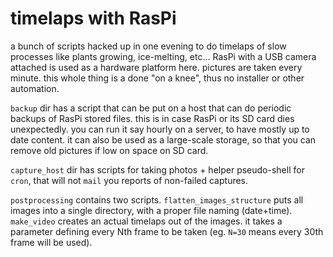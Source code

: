 # timelaps with RasPi

a bunch of scripts hacked up in one evening to do timelaps of slow processes like plants growing, ice-melting, etc...
RasPi with a USB camera attached is used as a hardware platform here. pictures are taken every minute.
this whole thing is a done "on a knee", thus no installer or other automation.

`backup` dir has a script that can be put on a host that can do periodic backups of RasPi stored files.
this is in case RasPi or its SD card dies unexpectedly.
you can run it say hourly on a server, to have mostly up to date content.
it can also be used as a large-scale storage, so that you can remove old pictures if low on space on SD card.

`capture_host` dir has scripts for taking photos + helper pseudo-shell for `cron`, that will not `mail`
you reports of non-failed captures.

`postprocessing` contains two scripts.
`flatten_images_structure` puts all images into a single directory, with a proper file naming (date+time).
`make_video` creates an actual timelaps out of the images.
it takes a parameter defining every Nth frame to be taken (eg. `N=30` means every 30th frame will be used).
